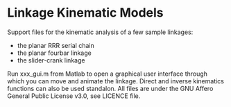 # Linkage Kinematic Models
Support files for the kinematic analysis of a few sample linkages:
- the planar RRR serial chain
- the planar fourbar linkage 
- the slider-crank linkage

Run xxx_gui.m from Matlab to open a graphical user interface through which you can move and animate the linkage. Direct and inverse kinematics functions can also be used standalon. All files are under the GNU Affero General Public License v3.0, see LICENCE file.
